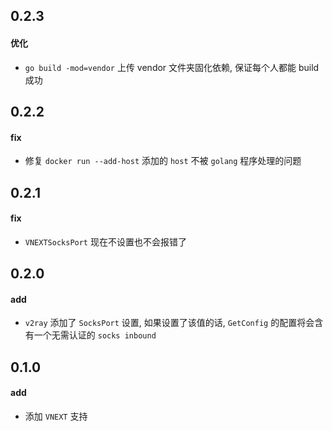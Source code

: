 0.2.3
------------
#### 优化
- `go build -mod=vendor` 上传 vendor 文件夹固化依赖, 保证每个人都能 build 成功

0.2.2
------------
#### fix
- 修复 `docker run --add-host` 添加的 `host` 不被 `golang` 程序处理的问题

0.2.1
------------
#### fix
- `VNEXTSocksPort` 现在不设置也不会报错了

0.2.0
------------
#### add
- `v2ray` 添加了 `SocksPort` 设置, 如果设置了该值的话, `GetConfig` 的配置将会含有一个无需认证的 `socks inbound`

0.1.0
------------
#### add
- 添加 `VNEXT` 支持

